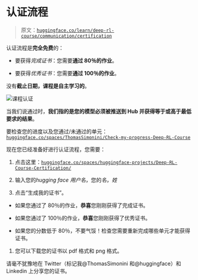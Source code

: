 # 认证流程

> 原文：[`huggingface.co/learn/deep-rl-course/communication/certification`](https://huggingface.co/learn/deep-rl-course/communication/certification)

认证流程是**完全免费**的：

+   要获得*完成证书*：您需要**通过 80％的作业**。

+   要获得*优秀证书*：您需要**通过 100％的作业**。

没有**截止日期，课程是自主学习的**。

![课程认证](img/25776ae75c31487832927d2d9e7c6148.png)

当我们说通过时，**我们指的是您的模型必须被推送到 Hub 并获得等于或高于最低要求的结果**。

要检查您的进度以及您通过/未通过的单元：[`huggingface.co/spaces/ThomasSimonini/Check-my-progress-Deep-RL-Course`](https://huggingface.co/spaces/ThomasSimonini/Check-my-progress-Deep-RL-Course)

现在您已经准备好进行认证流程，您需要：

1.  点击这里：[`huggingface.co/spaces/huggingface-projects/Deep-RL-Course-Certification/`](https://huggingface.co/spaces/huggingface-projects/Deep-RL-Course-Certification/)

1.  输入您的*hugging face 用户名*，您的*名*，*姓*

1.  点击“生成我的证书”。

+   如果您通过了 80％的作业，**恭喜**您刚刚获得了完成证书。

+   如果您通过了 100％的作业，**恭喜**您刚刚获得了优秀证书。

+   如果您的分数低于 80％，不要气馁！检查您需要重新完成哪些单元才能获得证书。

1.  您可以下载您的证书以 pdf 格式和 png 格式。

请毫不犹豫地在 Twitter（标记我@ThomasSimonini 和@huggingface）和 Linkedin 上分享您的证书。
